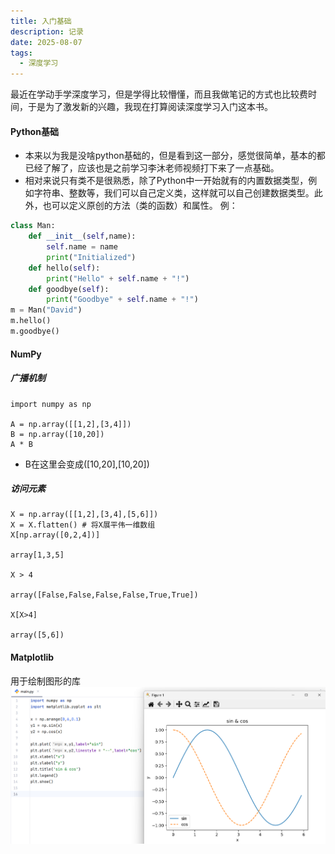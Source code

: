 ```yaml
---
title: 入门基础
description: 记录
date: 2025-08-07
tags:
  - 深度学习
---
```


最近在学动手学深度学习，但是学得比较懵懂，而且我做笔记的方式也比较费时间，于是为了激发新的兴趣，我现在打算阅读深度学习入门这本书。

#### Python基础
* 本来以为我是没啥python基础的，但是看到这一部分，感觉很简单，基本的都已经了解了，应该也是之前学习李沐老师视频打下来了一点基础。
* 相对来说只有类不是很熟悉，除了Python中一开始就有的内置数据类型，例如字符串、整数等，我们可以自己定义类，这样就可以自己创建数据类型。此外，也可以定义原创的方法（类的函数）和属性。
例：
```python
class Man:
    def __init__(self,name):
        self.name = name
        print("Initialized")
    def hello(self):
        print("Hello" + self.name + "!")
    def goodbye(self):
        print("Goodbye" + self.name + "!")
m = Man("David")
m.hello()
m.goodbye()
```

#### NumPy 

##### 广播机制
```
import numpy as np

A = np.array([[1,2],[3,4]])
B = np.array([10,20])
A * B
```
* B在这里会变成([10,20],[10,20])
##### 访问元素
```
X = np.array([[1,2],[3,4],[5,6]])
X = X.flatten() # 将X展平伟一维数组
X[np.array([0,2,4])]

array[1,3,5]

X > 4

array([False,False,False,False,True,True])

X[X>4]

array([5,6])
```
#### Matplotlib
用于绘制图形的库
<img src="/public/8071.png">